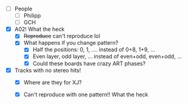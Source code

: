 - [ ] People
  - [ ] Philipp
  - [ ] GCH
- [x] A02! What the heck
  - [x] <del>Reproduce</del> can't reproduce lol
  - [x] What happens if you change pattern?
    - [x] Half the positions: 0, 1, .... instead of 0+8, 1+9, ...
    - [x] Even layer, odd layer, ... instead of even+odd, even+odd, ...
    - [x] Could these boards have crazy ART phases?
- [x] Tracks with no stereo hits!
  - [x] Where are they for XJ?
  - [x] Can't reproduce with one pattern!! What the heck
  
  
